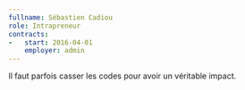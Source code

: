 ```yaml
---
fullname: Sébastien Cadiou
role: Intrapreneur
contracts:
-   start: 2016-04-01
    employer: admin
---
```

Il faut parfois casser les codes pour avoir un véritable impact.
